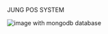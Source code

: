 JUNG POS SYSTEM

![image](https://github.com/kaifmanzar26MAR/JUNG-POS/assets/90591847/1317dda6-8584-401f-9d6a-219df747f082)
 with mongodb database
 
